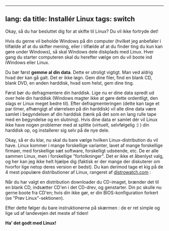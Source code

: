 
---
lang: da
title: Installér Linux
tags: switch
---

Okay, så du har besluttet dig for at skifte til Linux? Du vil ikke fortryde det!

Hvis du gerne vil beholde Windows på din computer (hvilket jeg anbefaler i tilfælde af at du skifter mening, eller i tilfælde af at du finder ting du kun kan gøre under Windows), så skal Windows dele diskplads med Linux. Hver gang du starter computeren skal du herefter vælge om du vil boote ind iWindows eller Linux. 

Du bør først <b>gemme al din data</b>. Dette er utroligt vigtigt. Man ved aldrig hvad der kan gå galt. Det er ikke løgn. Gem dine filer, find en blank CD, blank DVD, en anden harddisk, hvad som helst, gem dine ting.

Først bør du defragmentere din harddisk. Lige nu er dine data spredt ud over hele din harddisk (Windows magter ikke at gøre dette ordentligt, den slags er Linux meget bedre til). Efter defragmenteringen (dette kan tage et par timer, afhængigt af størrelsen på din harddisk) vil alle dine data være samlet i begyndelsen af din harddisk (tænk på det som en lang rulle tape med en begyndelse og en slutning). Hvis dine data er samlet dér vil Linux ikke have nogen problemer med at splitte (virtuelt, selvfølgelig :) ) din harddisk op, og installerer sig selv på de nye dele. 

Okay, så er du klar, nu skal du bare vælge hvilken Linux-distribution du vil have. Linux kommer i mange forskellige varianter, lavet af mange forskellige firmaer, med forskellige sæt software, forskelligt udséende, etc. De er alle sammen Linux, men i forskellige "fortolkninger". Det er ikke et åbenlyst valg, og her kan jeg ikke helt hjælpe dig (faktisk er der mange der diskuterer om hvorfor lige netop deres version er bedst). Du kan derimod tage et kig på de 4 mest populære distributioner af Linux, rangeret af <a href="http://www.distrowatch.com">distrowatch.com</a> :

<? make_distros_table() ?>

Når du har valgt en distribution downloader du CD-imaget, brænder det til en blank CD, indsætter CD'en i det CD-drev, og genstarter. Din pc skulle nu gerne boote fra CD'en; hvis din ikke gør, er din BIOS-konfiguration forkert (se "Prøv Linux"-sektionen).

Efter dette følger du bare instruktionerne på skærmen : de er ret simple og lige ud af landevejen det meste af tiden!

<b>Ha' det godt med Linux!</b>

